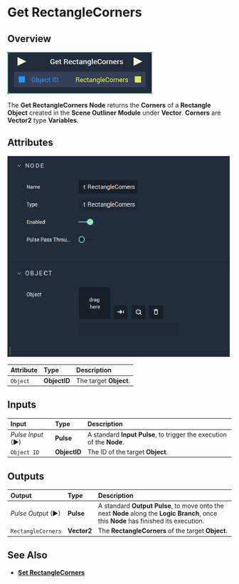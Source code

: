 # Get RectangleCorners

## Overview

![The Get RectangleCorners Node.](../../../../.gitbook/assets/node-get-rectanglecorners.png)

The **Get RectangleCorners Node** returns the **Corners** of a **Rectangle Object** created in the **Scene Outliner Module** under **Vector**. **Corners** are **Vector2** type **Variables**.

## Attributes

![The Get RectangleCorners Node Attributes.](../../../../.gitbook/assets/node-get-rectanglecorners-attr.png)

| Attribute | Type | Description |
| :--- | :--- | :--- |
| `Object` | **ObjectID** | The target **Object**. |

## Inputs

| Input | Type | Description |
| :--- | :--- | :--- |
| _Pulse Input_ \(►\) | **Pulse** | A standard **Input Pulse**, to trigger the execution of the **Node**. |
| `Object ID` | **ObjectID** | The ID of the target **Object**. |

## Outputs

| Output | Type | Description |
| :--- | :--- | :--- |
| _Pulse Output_ \(►\) | **Pulse** | A standard **Output Pulse**, to move onto the next **Node** along the **Logic Branch**, once this **Node** has finished its execution. |
| `RectangleCorners` | **Vector2** | The **RectangleCorners** of the target **Object**. |

## See Also

* [**Set RectangleCorners**](setrectanglecorners.md)

